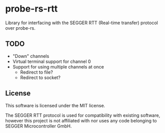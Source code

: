 # probe-rs-rtt

Library for interfacing with the SEGGER RTT (Real-time transfer) protocol over probe-rs.

## TODO

- "Down" channels
- Virtual terminal support for channel 0
- Support for using multiple channels at once
  - Redirect to file?
  - Redirect to socket?

## License

This software is licensed under the MIT license.

The SEGGER RTT protocol is used for compatibility with existing software, however this project is
not affiliated with nor uses any code belonging to SEGGER Microcontroller GmbH.